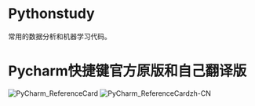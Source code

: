 # Pythonstudy
常用的数据分析和机器学习代码。

# Pycharm快捷键官方原版和自己翻译版
![PyCharm_ReferenceCard](https://user-images.githubusercontent.com/50071979/164586809-796ad283-1d05-40a2-b458-355c3e711746.png)
![PyCharm_ReferenceCardzh-CN](https://user-images.githubusercontent.com/50071979/164586780-af9902f5-19b1-4262-bc81-ed96ab8b59fe.png)
